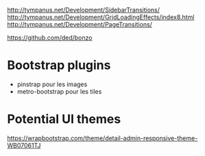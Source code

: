 

http://tympanus.net/Development/SidebarTransitions/
http://tympanus.net/Development/GridLoadingEffects/index8.html
http://tympanus.net/Development/PageTransitions/


https://github.com/ded/bonzo


# Bootstrap plugins

- pinstrap pour les images
- metro-bootstrap pour les tiles


# Potential UI themes

https://wrapbootstrap.com/theme/detail-admin-responsive-theme-WB07061TJ
